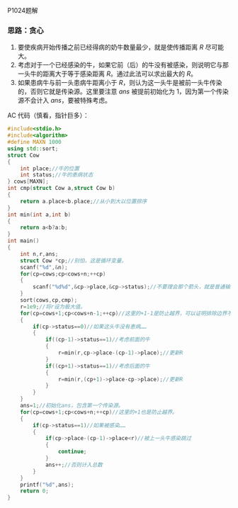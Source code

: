 P1024题解
### 思路：贪心

1. 要使疾病开始传播之前已经得病的奶牛数量最少，就是使传播距离 $R$ 尽可能大。
2. 考虑对于一个已经感染的牛，如果它前（后）的牛没有被感染，则说明它与那一头牛的距离大于等于感染距离 $R$。通过此法可以求出最大的 $R$。
3. 如果患病牛与前一头患病牛距离小于 $R$，则认为这一头牛是被前一头牛传染的，否则它就是传染源。这里要注意 $ans$ 被提前初始化为 $1$，因为第一个传染源不会计入 $ans$，要被特殊考虑。

AC 代码（慎看，指针巨多）：

```cpp
#include<stdio.h>
#include<algorithm>
#define MAXN 1000
using std::sort;
struct Cow
{
	int place;//牛的位置
	int status;//牛的患病状态
} cows[MAXN];
int cmp(struct Cow a,struct Cow b)
{
	return a.place<b.place;//从小到大以位置排序
}
int min(int a,int b)
{
	return a<b?a:b;
}
int main()
{
	int n,r,ans;
	struct Cow *cp;//别怕，这是循环变量。
	scanf("%d",&n);
	for(cp=cows;cp<cows+n;++cp)
	{
		scanf("%d%d",&cp->place,&cp->status);//不要理会那个箭头，就是普通输入。。。
	}
	sort(cows,cp,cmp);
	r=1e9;//将r设为极大值。
	for(cp=cows+1;cp<cows+n-1;++cp)//这里的+1-1是防止越界，可以证明排除边界不影响答案。
	{
		if(cp->status==0)//如果这头牛没有患病……
		{
			if((cp-1)->status==1)//考虑前面的牛
			{
				r=min(r,cp->place-(cp-1)->place);//更新R
			}
			if((cp+1)->status==1)//考虑后面的牛
			{
				r=min(r,(cp+1)->place-cp->place);//更新R
			}
		}
	}
	ans=1;//初始化ans，包含第一个传染源。
	for(cp=cows+1;cp<cows+n;++cp)//这里的+1也是防止越界。
	{
		if(cp->status==1)//如果被感染……
		{
			if(cp->place-(cp-1)->place<r)//被上一头牛感染跳过
			{
				continue;
			}
			ans++;//否则计入总数
		}
	}
	printf("%d",ans);
	return 0;
}
```